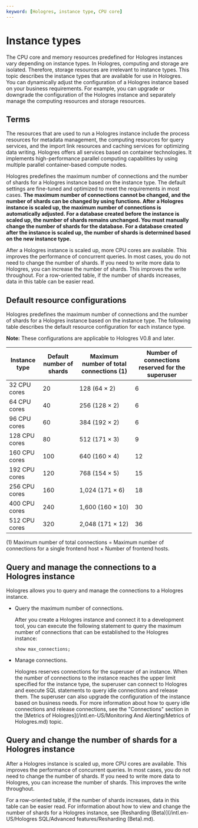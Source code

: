 ```yaml
---
keyword: [Hologres, instance type, CPU core]
---
```


# Instance types

The CPU core and memory resources predefined for Hologres instances vary depending on instance types. In Hologres, computing and storage are isolated. Therefore, storage resources are irrelevant to instance types. This topic describes the instance types that are available for use in Hologres. You can dynamically adjust the configuration of a Hologres instance based on your business requirements. For example, you can upgrade or downgrade the configuration of the Hologres instance and separately manage the computing resources and storage resources.

## Terms

The resources that are used to run a Hologres instance include the process resources for metadata management, the computing resources for query services, and the import link resources and caching services for optimizing data writing. Hologres offers all services based on container technologies. It implements high-performance parallel computing capabilities by using multiple parallel container-based compute nodes.

Hologres predefines the maximum number of connections and the number of shards for a Hologres instance based on the instance type. The default settings are fine-tuned and optimized to meet the requirements in most cases. **The maximum number of connections cannot be changed, and the number of shards can be changed by using functions. After a Hologres instance is scaled up, the maximum number of connections is automatically adjusted. For a database created before the instance is scaled up, the number of shards remains unchanged. You must manually change the number of shards for the database. For a database created after the instance is scaled up, the number of shards is determined based on the new instance type.**

After a Hologres instance is scaled up, more CPU cores are available. This improves the performance of concurrent queries. In most cases, you do not need to change the number of shards. If you need to write more data to Hologres, you can increase the number of shards. This improves the write throughout. For a row-oriented table, if the number of shards increases, data in this table can be easier read.

## Default resource configurations

Hologres predefines the maximum number of connections and the number of shards for a Hologres instance based on the instance type. The following table describes the default resource configuration for each instance type.

**Note:** These configurations are applicable to Hologres V0.8 and later.

|Instance type|Default number of shards|Maximum number of total connections \(1\)|Number of connections reserved for the superuser|
|-------------|------------------------|-----------------------------------------|------------------------------------------------|
|32 CPU cores|20|128 \(64 × 2\)|6|
|64 CPU cores|40|256 \(128 × 2\)|6|
|96 CPU cores|60|384 \(192 × 2\)|6|
|128 CPU cores|80|512 \(171 × 3\)|9|
|160 CPU cores|100|640 \(160 × 4\)|12|
|192 CPU cores|120|768 \(154 × 5\)|15|
|256 CPU cores|160|1,024 \(171 × 6\)|18|
|400 CPU cores|240|1,600 \(160 × 10\)|30|
|512 CPU cores|320|2,048 \(171 × 12\)|36|

\(1\) Maximum number of total connections = Maximum number of connections for a single frontend host × Number of frontend hosts.

## Query and manage the connections to a Hologres instance

Hologres allows you to query and manage the connections to a Hologres instance.

-   Query the maximum number of connections.

    After you create a Hologres instance and connect it to a development tool, you can execute the following statement to query the maximum number of connections that can be established to the Hologres instance:

    ```
    show max_connections;
    ```

-   Manage connections.

    Hologres reserves connections for the superuser of an instance. When the number of connections to the instance reaches the upper limit specified for the instance type, the superuser can connect to Hologres and execute SQL statements to query idle connections and release them. The superuser can also upgrade the configuration of the instance based on business needs. For more information about how to query idle connections and release connections, see the "Connections" section in the [Metrics of Hologres](/intl.en-US/Monitoring And Alerting/Metrics of Hologres.md) topic.


## Query and change the number of shards for a Hologres instance

After a Hologres instance is scaled up, more CPU cores are available. This improves the performance of concurrent queries. In most cases, you do not need to change the number of shards. If you need to write more data to Hologres, you can increase the number of shards. This improves the write throughout.

For a row-oriented table, if the number of shards increases, data in this table can be easier read. For information about how to view and change the number of shards for a Hologres instance, see [Resharding \(Beta\)](/intl.en-US/Hologres SQL/Advanced features/Resharding (Beta).md).

